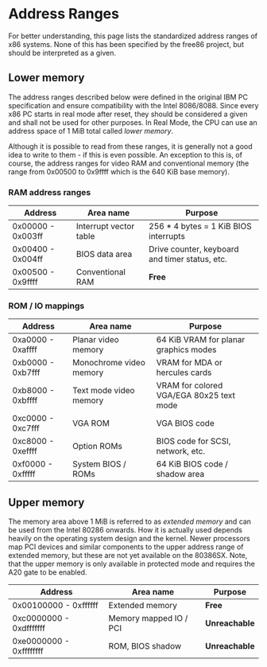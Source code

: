 # Address Ranges
For better understanding, this page lists the standardized address ranges of x86 systems. None of this has been specified by the free86 project, but should be interpreted as a given.

## Lower memory
The address ranges described below were defined in the original IBM PC specification and ensure compatibility with the Intel 8086/8088. Since every x86 PC starts in real mode after reset, they should be considered a given and shall not be used for other purposes. In Real Mode, the CPU can use an address space of 1 MiB total called _lower memory_. 

Although it is possible to read from these ranges, it is generally not a good idea to write to them - if this is even possible. An exception to this is, of course, the address ranges for video RAM and conventional memory (the range from 0x00500 to 0x9ffff which is the 640 KiB base memory).

### RAM address ranges

| Address           | Area name              | Purpose                                        |
|-------------------|------------------------|------------------------------------------------|
| 0x00000 - 0x003ff | Interrupt vector table | 256 * 4 bytes = 1 KiB BIOS interrupts          |
| 0x00400 - 0x004ff | BIOS data area         | Drive counter, keyboard and timer status, etc. |
| 0x00500 - 0x9ffff | Conventional RAM       | **Free**                                       |

### ROM / IO mappings

| Address           | Area name               | Purpose                                        |
|-------------------|-------------------------|------------------------------------------------|
| 0xa0000 - 0xaffff | Planar video memory     | 64 KiB VRAM for planar graphics modes          |
| 0xb0000 - 0xb7fff | Monochrome video memory | VRAM for MDA or hercules cards                 |
| 0xb8000 - 0xbffff | Text mode video memory  | VRAM for colored VGA/EGA 80x25 text mode       |
| 0xc0000 - 0xc7fff | VGA ROM                 | VGA BIOS code                                  |
| 0xc8000 - 0xeffff | Option ROMs             | BIOS code for SCSI, network, etc.              |
| 0xf0000 - 0xfffff | System BIOS / ROMs      | 64 KiB BIOS code / shadow area                 |


## Upper memory
The memory area above 1 MiB is referred to as _extended memory_ and can be used from the Intel 80286 onwards. How it is actually used depends heavily on the operating system design and the kernel. Newer processors map PCI devices and similar components to the upper address range of extended memory, but these are not yet available on the 80386SX. Note, that the upper memory is only available in protected mode and requires the A20 gate to be enabled.

| Address                 | Area name              | Purpose         |
|-------------------------|------------------------|-----------------|
| 0x00100000 - 0xffffff   | Extended memory        | **Free**        |
| 0xc0000000 - 0xdfffffff | Memory mapped IO / PCI | **Unreachable** |
| 0xe0000000 - 0xffffffff | ROM, BIOS shadow       | **Unreachable** |



